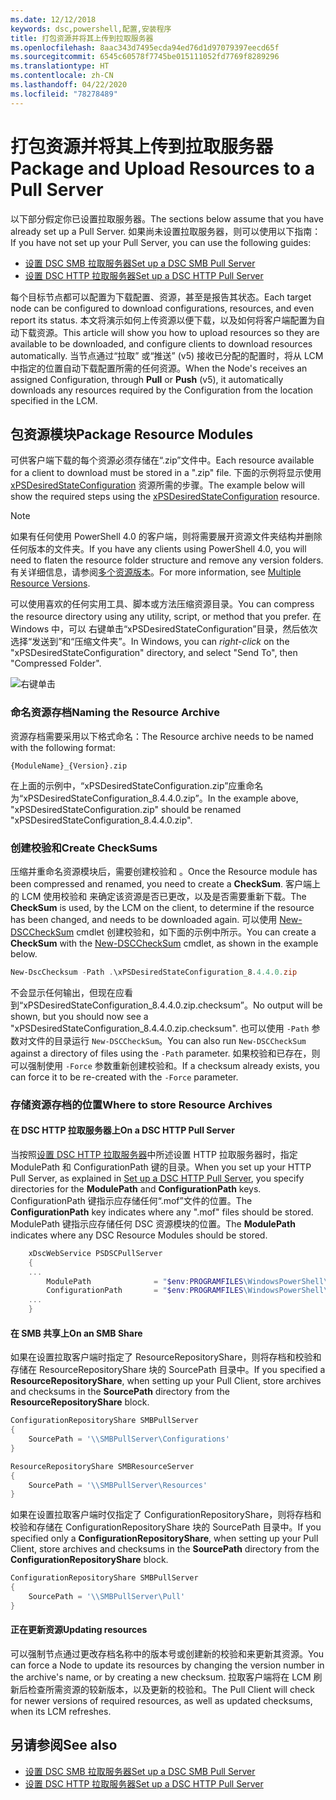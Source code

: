 ```yaml
---
ms.date: 12/12/2018
keywords: dsc,powershell,配置,安装程序
title: 打包资源并将其上传到拉取服务器
ms.openlocfilehash: 8aac343d7495ecda94ed76d1d97079397eecd65f
ms.sourcegitcommit: 6545c60578f7745be015111052fd7769f8289296
ms.translationtype: HT
ms.contentlocale: zh-CN
ms.lasthandoff: 04/22/2020
ms.locfileid: "78278489"
---
```

# <a name="package-and-upload-resources-to-a-pull-server"></a><span data-ttu-id="c94e1-103">打包资源并将其上传到拉取服务器</span><span class="sxs-lookup"><span data-stu-id="c94e1-103">Package and Upload Resources to a Pull Server</span></span>

<span data-ttu-id="c94e1-104">以下部分假定你已设置拉取服务器。</span><span class="sxs-lookup"><span data-stu-id="c94e1-104">The sections below assume that you have already set up a Pull Server.</span></span> <span data-ttu-id="c94e1-105">如果尚未设置拉取服务器，则可以使用以下指南：</span><span class="sxs-lookup"><span data-stu-id="c94e1-105">If you have not set up your Pull Server, you can use the following guides:</span></span>

- [<span data-ttu-id="c94e1-106">设置 DSC SMB 拉取服务器</span><span class="sxs-lookup"><span data-stu-id="c94e1-106">Set up a DSC SMB Pull Server</span></span>](pullServerSmb.md)
- [<span data-ttu-id="c94e1-107">设置 DSC HTTP 拉取服务器</span><span class="sxs-lookup"><span data-stu-id="c94e1-107">Set up a DSC HTTP Pull Server</span></span>](pullServer.md)

<span data-ttu-id="c94e1-108">每个目标节点都可以配置为下载配置、资源，甚至是报告其状态。</span><span class="sxs-lookup"><span data-stu-id="c94e1-108">Each target node can be configured to download configurations, resources, and even report its status.</span></span> <span data-ttu-id="c94e1-109">本文将演示如何上传资源以便下载，以及如何将客户端配置为自动下载资源。</span><span class="sxs-lookup"><span data-stu-id="c94e1-109">This article will show you how to upload resources so they are available to be downloaded, and configure clients to download resources automatically.</span></span> <span data-ttu-id="c94e1-110">当节点通过“拉取”  或“推送”  (v5) 接收已分配的配置时，将从 LCM 中指定的位置自动下载配置所需的任何资源。</span><span class="sxs-lookup"><span data-stu-id="c94e1-110">When the Node's receives an assigned Configuration, through **Pull** or **Push** (v5), it automatically downloads any resources required by the Configuration from the location specified in the LCM.</span></span>

## <a name="package-resource-modules"></a><span data-ttu-id="c94e1-111">包资源模块</span><span class="sxs-lookup"><span data-stu-id="c94e1-111">Package Resource Modules</span></span>

<span data-ttu-id="c94e1-112">可供客户端下载的每个资源必须存储在“.zip”文件中。</span><span class="sxs-lookup"><span data-stu-id="c94e1-112">Each resource available for a client to download must be stored in a ".zip" file.</span></span> <span data-ttu-id="c94e1-113">下面的示例将显示使用 [xPSDesiredStateConfiguration](https://www.powershellgallery.com/packages/xPSDesiredStateConfiguration/8.4.0.0) 资源所需的步骤。</span><span class="sxs-lookup"><span data-stu-id="c94e1-113">The example below will show the required steps using the [xPSDesiredStateConfiguration](https://www.powershellgallery.com/packages/xPSDesiredStateConfiguration/8.4.0.0) resource.</span></span>

> [!NOTE]
> <span data-ttu-id="c94e1-114">如果有任何使用 PowerShell 4.0 的客户端，则将需要展开资源文件夹结构并删除任何版本的文件夹。</span><span class="sxs-lookup"><span data-stu-id="c94e1-114">If you have any clients using PowerShell 4.0, you will need to flaten the resource folder structure and remove any version folders.</span></span> <span data-ttu-id="c94e1-115">有关详细信息，请参阅[多个资源版本](../configurations/import-dscresource.md#multiple-resource-versions)。</span><span class="sxs-lookup"><span data-stu-id="c94e1-115">For more information, see [Multiple Resource Versions](../configurations/import-dscresource.md#multiple-resource-versions).</span></span>

<span data-ttu-id="c94e1-116">可以使用喜欢的任何实用工具、脚本或方法压缩资源目录。</span><span class="sxs-lookup"><span data-stu-id="c94e1-116">You can compress the resource directory using any utility, script, or method that you prefer.</span></span> <span data-ttu-id="c94e1-117">在 Windows 中，可以  右键单击“xPSDesiredStateConfiguration”目录，然后依次选择“发送到”和“压缩文件夹”。</span><span class="sxs-lookup"><span data-stu-id="c94e1-117">In Windows, you can *right-click* on the "xPSDesiredStateConfiguration" directory, and select "Send To", then "Compressed Folder".</span></span>

![右键单击](media/package-upload-resources/right-click.gif)

### <a name="naming-the-resource-archive"></a><span data-ttu-id="c94e1-119">命名资源存档</span><span class="sxs-lookup"><span data-stu-id="c94e1-119">Naming the Resource Archive</span></span>

<span data-ttu-id="c94e1-120">资源存档需要采用以下格式命名：</span><span class="sxs-lookup"><span data-stu-id="c94e1-120">The Resource archive needs to be named with the following format:</span></span>

```
{ModuleName}_{Version}.zip
```

<span data-ttu-id="c94e1-121">在上面的示例中，“xPSDesiredStateConfiguration.zip”应重命名为“xPSDesiredStateConfiguration_8.4.4.0.zip”。</span><span class="sxs-lookup"><span data-stu-id="c94e1-121">In the example above, "xPSDesiredStateConfiguration.zip" should be renamed "xPSDesiredStateConfiguration_8.4.4.0.zip".</span></span>

### <a name="create-checksums"></a><span data-ttu-id="c94e1-122">创建校验和</span><span class="sxs-lookup"><span data-stu-id="c94e1-122">Create CheckSums</span></span>

<span data-ttu-id="c94e1-123">压缩并重命名资源模块后，需要创建校验和  。</span><span class="sxs-lookup"><span data-stu-id="c94e1-123">Once the Resource module has been compressed and renamed, you need to create a **CheckSum**.</span></span>  <span data-ttu-id="c94e1-124">客户端上的 LCM 使用校验和  来确定该资源是否已更改，以及是否需要重新下载。</span><span class="sxs-lookup"><span data-stu-id="c94e1-124">The **CheckSum** is used, by the LCM on the client, to determine if the resource has been changed, and needs to be downloaded again.</span></span> <span data-ttu-id="c94e1-125">可以使用 [New-DSCCheckSum](/powershell/module/PSDesiredStateConfiguration/New-DSCCheckSum) cmdlet 创建校验和，如下面的示例中所示。</span><span class="sxs-lookup"><span data-stu-id="c94e1-125">You can create a **CheckSum** with the [New-DSCCheckSum](/powershell/module/PSDesiredStateConfiguration/New-DSCCheckSum) cmdlet, as shown in the example below.</span></span>

```powershell
New-DscChecksum -Path .\xPSDesiredStateConfiguration_8.4.4.0.zip
```

<span data-ttu-id="c94e1-126">不会显示任何输出，但现在应看到“xPSDesiredStateConfiguration_8.4.4.0.zip.checksum”。</span><span class="sxs-lookup"><span data-stu-id="c94e1-126">No output will be shown, but you should now see a "xPSDesiredStateConfiguration_8.4.4.0.zip.checksum".</span></span> <span data-ttu-id="c94e1-127">也可以使用 `-Path` 参数对文件的目录运行 `New-DSCCheckSum`。</span><span class="sxs-lookup"><span data-stu-id="c94e1-127">You can also run `New-DSCCheckSum` against a directory of files using the `-Path` parameter.</span></span> <span data-ttu-id="c94e1-128">如果校验和已存在，则可以强制使用 `-Force` 参数重新创建校验和。</span><span class="sxs-lookup"><span data-stu-id="c94e1-128">If a checksum already exists, you can force it to be re-created with the `-Force` parameter.</span></span>

### <a name="where-to-store-resource-archives"></a><span data-ttu-id="c94e1-129">存储资源存档的位置</span><span class="sxs-lookup"><span data-stu-id="c94e1-129">Where to store Resource Archives</span></span>

#### <a name="on-a-dsc-http-pull-server"></a><span data-ttu-id="c94e1-130">在 DSC HTTP 拉取服务器上</span><span class="sxs-lookup"><span data-stu-id="c94e1-130">On a DSC HTTP Pull Server</span></span>

<span data-ttu-id="c94e1-131">当按照[设置 DSC HTTP 拉取服务器](pullServer.md)中所述设置 HTTP 拉取服务器时，指定 ModulePath  和 ConfigurationPath  键的目录。</span><span class="sxs-lookup"><span data-stu-id="c94e1-131">When you set up your HTTP Pull Server, as explained in [Set up a DSC HTTP Pull Server](pullServer.md), you specify directories for the **ModulePath** and **ConfigurationPath** keys.</span></span> <span data-ttu-id="c94e1-132">ConfigurationPath  键指示应存储任何“.mof”文件的位置。</span><span class="sxs-lookup"><span data-stu-id="c94e1-132">The **ConfigurationPath** key indicates where any ".mof" files should be stored.</span></span> <span data-ttu-id="c94e1-133">ModulePath  键指示应存储任何 DSC 资源模块的位置。</span><span class="sxs-lookup"><span data-stu-id="c94e1-133">The **ModulePath** indicates where any DSC Resource Modules should be stored.</span></span>

```powershell
    xDscWebService PSDSCPullServer
    {
    ...
        ModulePath              = "$env:PROGRAMFILES\WindowsPowerShell\DscService\Modules"
        ConfigurationPath       = "$env:PROGRAMFILES\WindowsPowerShell\DscService\Configuration"
    ...
    }

```

#### <a name="on-an-smb-share"></a><span data-ttu-id="c94e1-134">在 SMB 共享上</span><span class="sxs-lookup"><span data-stu-id="c94e1-134">On an SMB Share</span></span>

<span data-ttu-id="c94e1-135">如果在设置拉取客户端时指定了 ResourceRepositoryShare，则将存档和校验和存储在 ResourceRepositoryShare 块的 SourcePath 目录中。</span><span class="sxs-lookup"><span data-stu-id="c94e1-135">If you specified a **ResourceRepositoryShare**, when setting up your Pull Client, store archives and checksums in the **SourcePath** directory from the **ResourceRepositoryShare** block.</span></span>

```powershell
ConfigurationRepositoryShare SMBPullServer
{
    SourcePath = '\\SMBPullServer\Configurations'
}

ResourceRepositoryShare SMBResourceServer
{
    SourcePath = '\\SMBPullServer\Resources'
}
```

<span data-ttu-id="c94e1-136">如果在设置拉取客户端时仅指定了 ConfigurationRepositoryShare，则将存档和校验和存储在 ConfigurationRepositoryShare 块的 SourcePath 目录中。</span><span class="sxs-lookup"><span data-stu-id="c94e1-136">If you specified only a **ConfigurationRepositoryShare**, when setting up your Pull Client, store archives and checksums in the **SourcePath** directory from the **ConfigurationRepositoryShare** block.</span></span>

```powershell
ConfigurationRepositoryShare SMBPullServer
{
    SourcePath = '\\SMBPullServer\Pull'
}
```

#### <a name="updating-resources"></a><span data-ttu-id="c94e1-137">正在更新资源</span><span class="sxs-lookup"><span data-stu-id="c94e1-137">Updating resources</span></span>

<span data-ttu-id="c94e1-138">可以强制节点通过更改存档名称中的版本号或创建新的校验和来更新其资源。</span><span class="sxs-lookup"><span data-stu-id="c94e1-138">You can force a Node to update its resources by changing the version number in the archive's name, or by creating a new checksum.</span></span> <span data-ttu-id="c94e1-139">拉取客户端将在 LCM 刷新后检查所需资源的较新版本，以及更新的校验和。</span><span class="sxs-lookup"><span data-stu-id="c94e1-139">The Pull Client will check for newer versions of required resources, as well as updated checksums, when its LCM refreshes.</span></span>

## <a name="see-also"></a><span data-ttu-id="c94e1-140">另请参阅</span><span class="sxs-lookup"><span data-stu-id="c94e1-140">See also</span></span>

- [<span data-ttu-id="c94e1-141">设置 DSC SMB 拉取服务器</span><span class="sxs-lookup"><span data-stu-id="c94e1-141">Set up a DSC SMB Pull Server</span></span>](pullServerSmb.md)
- [<span data-ttu-id="c94e1-142">设置 DSC HTTP 拉取服务器</span><span class="sxs-lookup"><span data-stu-id="c94e1-142">Set up a DSC HTTP Pull Server</span></span>](pullServer.md)
